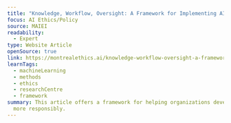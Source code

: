```yaml
---
title: "Knowledge, Workflow, Oversight: A Framework for Implementing AI Ethics"
focus: AI Ethics/Policy
source: MAIEI
readability:
  - Expert
type: Website Article
openSource: true
link: https://montrealethics.ai/knowledge-workflow-oversight-a-framework-for-implementing-ai-ethics/
learnTags:
  - machineLearning
  - methods
  - ethics
  - researchCentre
  - framework
summary: This article offers a framework for helping organizations develop AI
  more responsibly.
---
```

